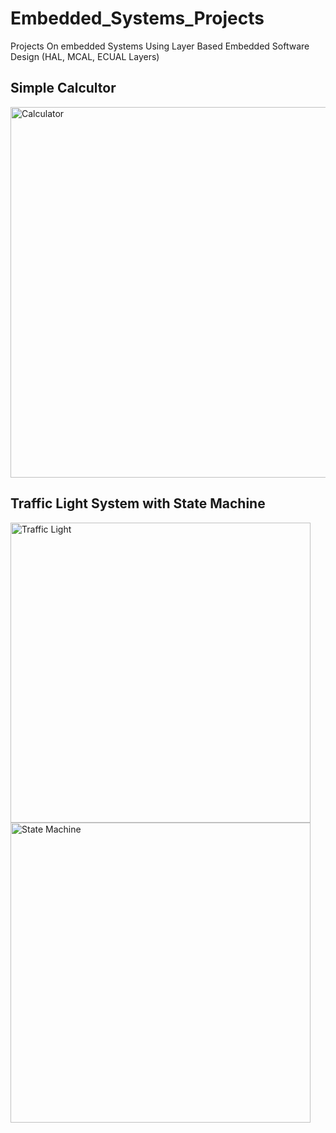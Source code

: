 # Embedded_Systems_Projects
Projects On embedded Systems Using Layer Based Embedded Software Design (HAL, MCAL, ECUAL Layers)

## Simple Calcultor

<img width="593" alt="Calculator" src="https://github.com/abdallahkhairy/Embedded_Systems_Projects/assets/36454981/19ed01aa-12cd-4c2d-8e2b-8846b7089b79">

## Traffic Light System with State Machine


<img width="480" alt="Traffic Light" src="https://github.com/abdallahkhairy/Embedded_Systems_Projects/assets/36454981/892abd9a-bd2a-48a0-b116-31ea4e39db21">
<img width="480" alt="State Machine" src="https://github.com/abdallahkhairy/Embedded_Systems_Projects/assets/36454981/33b9b212-58a2-4c32-aff4-387e5c5bf659">
